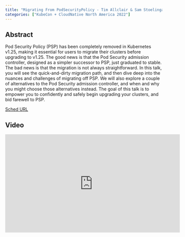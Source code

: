 ```yaml
---
title: "Migrating From PodSecurityPolicy - Tim Allclair & Sam Stoelinga, Google"
categories: ["KubeCon + CloudNative North America 2022"]
---
```


## Abstract

Pod Security Policy (PSP) has been completely removed in Kubernetes v1.25, making it essential for users to migrate their clusters before upgrading to v1.25. The good news is that the Pod Security admission controller, designed as a simpler successor to PSP, just graduated to stable. The bad news is that the migration is not always straightforward. In this talk, you will see the quick-and-dirty migration path, and then dive deep into the nuances and challenges of migrating off PSP. We will also explore a couple of alternatives to the Pod Security admission controller, and when and why you might choose those alternatives instead. The goal of this talk is to empower you to confidently and safely begin upgrading your clusters, and bid farewell to PSP.

[Sched URL](https://kccncna2022.sched.com/event/b4ca8d656626383b43be7e368578640c)

## Video

<iframe width='560' height='315' src='https://www.youtube.com/embed/OIQrp_LyFDk' frameborder='0' allow='accelerometer; autoplay; encrypted-media; gyroscope; picture-in-picture' allowfullscreen></iframe>
